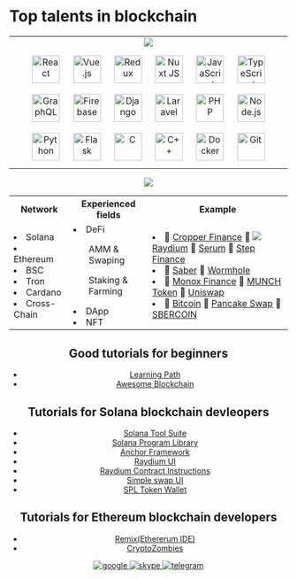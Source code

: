 # Top talents in blockchain

<table>
<tr><td>
<div align="center">  
<img src = 'https://github.com/IT-Prince/IT-Prince/blob/main/assets/banner.jpeg'>
</div>
</td></tr>
<tr><td valign="top" width="100%">
<div align="center" style = "border: none;">  
<img style="margin: 10px" src="https://profilinator.rishav.dev/skills-assets/react-original-wordmark.svg" alt="React" height="50" />  
<img style="margin: 10px" src="https://profilinator.rishav.dev/skills-assets/vuejs-original-wordmark.svg" alt="Vue.js" height="50" />  
<img style="margin: 10px" src="https://profilinator.rishav.dev/skills-assets/redux-original.svg" alt="Redux" height="50" />  
<img style="margin: 10px" src="https://profilinator.rishav.dev/skills-assets/nuxt.png" alt="Nuxt JS" height="50" />  
<img style="margin: 10px" src="https://profilinator.rishav.dev/skills-assets/javascript-original.svg" alt="JavaScript" height="50" />  
<img style="margin: 10px" src="https://profilinator.rishav.dev/skills-assets/typescript-original.svg" alt="TypeScript" height="50" />  
<img style="margin: 10px" src="https://profilinator.rishav.dev/skills-assets/graphql.png" alt="GraphQL" height="50" />  
<img style="margin: 10px" src="https://profilinator.rishav.dev/skills-assets/firebase.png" alt="Firebase" height="50" />  
<img style="margin: 10px" src="https://profilinator.rishav.dev/skills-assets/django-original.svg" alt="Django" height="50" />  
<img style="margin: 10px" src="https://profilinator.rishav.dev/skills-assets/laravel-plain-wordmark.svg" alt="Laravel" height="50" />  
<img style="margin: 10px" src="https://profilinator.rishav.dev/skills-assets/php-original.svg" alt="PHP" height="50" />  
<img style="margin: 10px" src="https://profilinator.rishav.dev/skills-assets/nodejs-original-wordmark.svg" alt="Node.js" height="50" />  
<img style="margin: 10px" src="https://profilinator.rishav.dev/skills-assets/python-original.svg" alt="Python" height="50" />  
<img style="margin: 10px" src="https://profilinator.rishav.dev/skills-assets/flask.png" alt="Flask" height="50" />  
<img style="margin: 10px" src="https://profilinator.rishav.dev/skills-assets/c-original.svg" alt="C" height="50" />  
<img style="margin: 10px" src="https://profilinator.rishav.dev/skills-assets/cplusplus-original.svg" alt="C++" height="50" />  
<img style="margin: 10px" src="https://profilinator.rishav.dev/skills-assets/docker-original-wordmark.svg" alt="Docker" height="50" />  
<img style="margin: 10px" src="https://profilinator.rishav.dev/skills-assets/git-scm-icon.svg" alt="Git" height="50" />  
</div>
</td></tr></table>

<p align="center">
    <img src="https://github-profile-trophy.vercel.app/?username=devdreamsolution&column=7&theme=onedark"/>
</p>

<p align="center">
<table cellspacing="0" cellpadding="0">
  <tr>
    <th>Network</th> 
    <th>Experienced fields</th>
    <th>Example</th>
  </tr>
  <tr>
    <td>
      <li>Solana</li>
      <li>Ethereum</li>
      <li>BSC</li>
      <li>Tron</li>
      <li>Cardano</li>
      <li>Cross-Chain</li>
    </td> 
    <td>
      <li>DeFi</li>
      <ul>AMM & Swaping</ul>
      <ul>Staking & Farming</ul>
      <li>DApp</li>
      <li>NFT</li>
    </td>
    <td>
      <li>
        <span>🍎</span>
        <a href = 'https://cropper.finance'>Cropper Finance</a>
        <span>🍎</span>
        <a href = 'https://raydium.io/'><img src='https://raydium.io/favicon.ico'/>Raydium</a>
        <span>🍎</span>
        <a href = 'https://dex.raydium.io/#/market/ByRys5tuUWDgL73G8JBAEfkdFf8JWBzPBDHsBVQ5vbQA'>Serum</a>
        <span>🍎</span>
        <a href = 'https://app.step.finance/'>Step Finance</a>
      </li>
      <li>
        <span>🍎</span>
        <a href = 'https://saber.so/'>Saber</a>
        <span>🍎</span>
        <a href = 'https://wormholebridge.com/#/'>Wormhole</a>
      </li>
      <li>
        <span>🍎</span>
        <a href = 'https://monox.finance/'>Monox Finance</a>
        <span>🍎</span>
        <a href = 'https://munchproject.io'>MUNCH Token</a>
        <span>🍎</span>
        <a href = 'https://uniswap.org'>Uniswap</a>
      </li>
      <li>
        <span>🍎</span>
        <a href = 'https://btcadd.io/'>Bitcoin</a>
        <span>🍎</span>
        <a href = 'https://pancakeswap.finance/'>Pancake Swap</a>
        <span>🍎</span>
        <a href = 'https://www.sbrcoin.com/'>SBERCOIN</a>
      </li>
    </td>
  </tr>
  <tr>
  </tr>
<table>
</p>

## Good tutorials for beginners
- [Learning Path](https://github.com/protofire/blockchain-learning-path)
- [Awesome Blockchain](https://github.com/yjjnls/awesome-blockchain)
## Tutorials for Solana blockchain devleopers
- [Solana Tool Suite](https://docs.solana.com/cli/install-solana-cli-tools)
- [Solana Program Library](https://github.com/solana-labs/solana-program-library)
- [Anchor Framework](https://github.com/project-serum/anchor)
- [Raydium UI](https://github.com/raydium-io/raydium-ui)
- [Raydium Contract Instructions](https://github.com/raydium-io/raydium-contract-instructions)
- [Simple swap UI](https://github.com/solana-labs/oyster-swap)
- [SPL Token Wallet](https://github.com/project-serum/spl-token-wallet)
## Tutorials for Ethereum blockchain developers
- [Remix(Ethererum IDE)](http://remix.ethereum.org/)
- [CryptoZombies](https://cryptozombies.io/)


<div align="center">
    <a href="mailto:softwareangel30@gmail.com" target="_blank">
    <img src="https://img.shields.io/badge/google-%2300acee.svg?&amp;style=for-the-badge&amp;logo=google&amp;logoColor=white" alt="google">
    </a>
    <a href="https://join.skype.com/invite/UnRW1QAcIeCS" target="_blank">
    <img src="https://img.shields.io/badge/skype-%232E87FB.svg?&amp;style=for-the-badge&amp;logo=skype&amp;logoColor=white" alt="skype">
    </a>
    <a href="https://t.me/zhaohui" target="_blank">
    <img src="https://img.shields.io/badge/telegram-%231E77B5.svg?&amp;style=for-the-badge&amp;logo=telegram&amp;logoColor=white" alt="telegram">
    </a>
</div>
